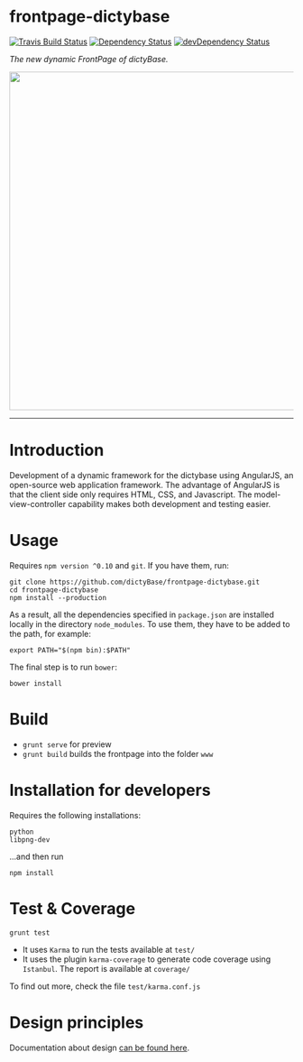 frontpage-dictybase 
===
[![Travis Build Status](https://travis-ci.org/dictyBase/frontpage-dictybase.svg?branch=develop)](https://travis-ci.org/dictyBase/frontpage-dictybase.svg?branch=develop) [![Dependency Status](https://david-dm.org/dictyBase/frontpage-dictybase.svg)](https://david-dm.org/dictyBase/frontpage-dictybase) [![devDependency Status](https://david-dm.org/dictyBase/frontpage-dictybase/dev-status.svg)](https://david-dm.org/dictyBase/frontpage-dictybase#info=devDependencies)

*The new dynamic FrontPage of dictyBase.*

<img src="https://github.com/dictyBase/frontpage-dictybase/blob/develop/images/frontpageGrid/frontpageGridApp.jpg" width="600">

---

# Introduction

Development of a dynamic framework for the dictybase using AngularJS, an open-source web application framework. The advantage of AngularJS is that the client side only requires HTML, CSS, and Javascript. The model-view-controller capability makes both development and testing easier. 

# Usage

Requires `npm version ^0.10` and `git`. If you have them, run:

```shell
git clone https://github.com/dictyBase/frontpage-dictybase.git
cd frontpage-dictybase
npm install --production
```

As a result, all the dependencies specified in `package.json` are installed locally in the directory `node_modules`. To use them, they have to be added to the path, for example:

`export PATH="$(npm bin):$PATH"`

The final step is to run `bower`:

```shell
bower install
```

# Build

- `grunt serve` for preview
- `grunt build` builds the frontpage into the folder `www`

# Installation for developers

Requires the following installations:

```shell
python
libpng-dev
```
...and then run

```shell
npm install 
```

# Test & Coverage

```shell
grunt test
```

- It uses `Karma` to run the tests available at `test/`
- It uses the plugin `karma-coverage` to generate code coverage using `Istanbul`. The report is available at `coverage/`

To find out more, check the file `test/karma.conf.js`

# Design principles

Documentation about design [can be found here](/documentation/frontpage-design.md).



